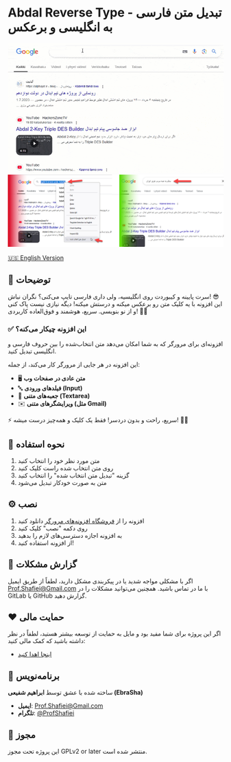 # Abdal Reverse Type - تبدیل متن فارسی به انگلیسی و برعکس



<div align="center">
  <img src="scrsh.gif" alt="Abdal Reverse Type Demo">
</div>


<div align="center">
  <img src="scr2.png" alt="Abdal Reverse Type Demo">
</div>


[🇺🇸 English Version](README_en.md)

## 📝 توضیحات

سرت پایینه و کیبوردت روی انگلیسیه، ولی داری فارسی تایپ می‌کنی؟ نگران نباش! 😎  
این افزونه با یه کلیک متن رو برعکس میکنه و درستش میکنه! دیگه نیازی نیست پاک کنی و از نو بنویسی. سریع، هوشمند و فوق‌العاده کاربردی! 🚀🔥

### ✅ این افزونه چیکار می‌کنه؟
افزونه‌ای برای مرورگر که به شما امکان می‌دهد متن انتخاب‌شده را بین حروف فارسی و انگلیسی تبدیل کنید.

این افزونه در هر جایی از مرورگر کار می‌کند، از جمله:
- 🖥 **متن عادی در صفحات وب**
- 🔤 **فیلدهای ورودی (Input)**
- 📝 **جعبه‌های متنی (Textarea)**
- ✉️ **ویرایشگرهای متنی (مثل Gmail)**

⚡ سریع، راحت و بدون دردسر! فقط یک کلیک و همه‌چیز درست میشه! 🚀🔥

## 🚀 نحوه استفاده
1. متن مورد نظر خود را انتخاب کنید
2. روی متن انتخاب شده راست کلیک کنید
3. گزینه "تبدیل متن انتخاب شده" را انتخاب کنید
4. متن به صورت خودکار تبدیل می‌شود

## ⚙️ نصب
1. افزونه را از [فروشگاه افزونه‌های مرورگر](https://addons.mozilla.org/en-US/firefox/addon/abdal-reverse-type/) دانلود کنید
2. روی دکمه "نصب" کلیک کنید
3. به افزونه اجازه دسترسی‌های لازم را بدهید
4. از افزونه استفاده کنید!

## 🐛 گزارش مشکلات
اگر با مشکلی مواجه شدید یا در پیکربندی مشکل دارید، لطفاً از طریق ایمیل Prof.Shafiei@Gmail.com با ما در تماس باشید. همچنین می‌توانید مشکلات را در GitLab یا GitHub گزارش دهید.

## ❤️ حمایت مالی
اگر این پروژه برای شما مفید بود و مایل به حمایت از توسعه بیشتر هستید، لطفاً در نظر داشته باشید که کمک مالی کنید:
- [اینجا اهدا کنید](https://alphajet.ir/abdal-donation)

## 🤵 برنامه‌نویس
ساخته شده با عشق توسط **ابراهیم شفیعی (EbraSha)**
- **ایمیل**: Prof.Shafiei@Gmail.com
- **تلگرام**: [@ProfShafiei](https://t.me/ProfShafiei)

## 📜 مجوز
این پروژه تحت مجوز GPLv2 or later منتشر شده است. 
